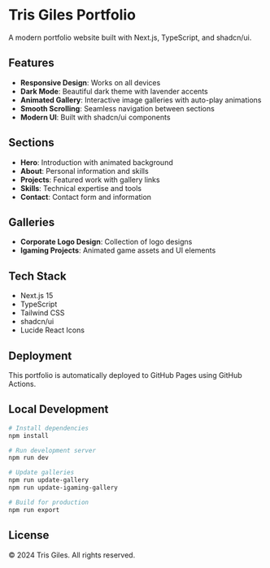 # Tris Giles Portfolio

A modern portfolio website built with Next.js, TypeScript, and shadcn/ui.

## Features

- **Responsive Design**: Works on all devices
- **Dark Mode**: Beautiful dark theme with lavender accents
- **Animated Gallery**: Interactive image galleries with auto-play animations
- **Smooth Scrolling**: Seamless navigation between sections
- **Modern UI**: Built with shadcn/ui components

## Sections

- **Hero**: Introduction with animated background
- **About**: Personal information and skills
- **Projects**: Featured work with gallery links
- **Skills**: Technical expertise and tools
- **Contact**: Contact form and information

## Galleries

- **Corporate Logo Design**: Collection of logo designs
- **Igaming Projects**: Animated game assets and UI elements

## Tech Stack

- Next.js 15
- TypeScript
- Tailwind CSS
- shadcn/ui
- Lucide React Icons

## Deployment

This portfolio is automatically deployed to GitHub Pages using GitHub Actions.

## Local Development

```bash
# Install dependencies
npm install

# Run development server
npm run dev

# Update galleries
npm run update-gallery
npm run update-igaming-gallery

# Build for production
npm run export
```

## License

© 2024 Tris Giles. All rights reserved.